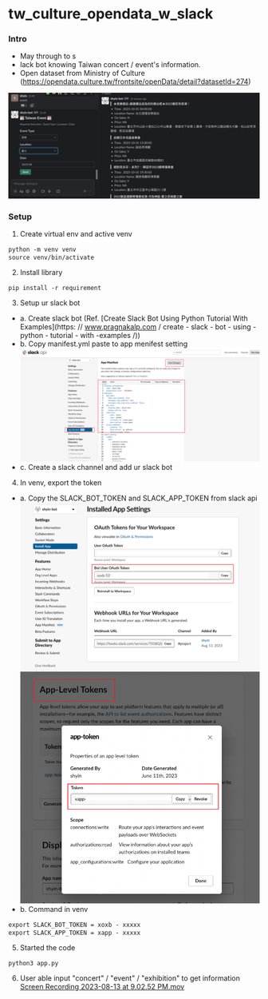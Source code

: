 # tw_culture_opendata_w_slack

### Intro
- May through to s
- lack bot knowing Taiwan concert / event's information.
- Open dataset from Ministry of Culture (https://opendata.culture.tw/frontsite/openData/detail?datasetId=274)

![final_result.png](result_readme%2Ffinal_result.png)


### Setup
1. Create virtual env and active venv
```commandline
python -m venv venv
source venv/bin/activate
```

2. Install library
```commandline
pip install -r requirement
```

3. Setup ur slack bot
- a. Create slack bot (Ref. [Create Slack Bot Using Python Tutorial With Examples](https: // www.pragnakalp.com / create - slack - bot - using - python - tutorial - with -examples /))
- b. Copy manifest.yml paste to app menifest setting
![slack_manifest.png](result_readme%2Fslack_manifest.png)
- c. Create a slack channel and add ur slack bot

4. In venv, export the token
- a. Copy the SLACK_BOT_TOKEN and SLACK_APP_TOKEN from slack api
![SLACK_BOT_TOKEN.png](result_readme%2FSLACK_BOT_TOKEN.png)
![SLACK_APP_TOKEN.png](result_readme%2FSLACK_APP_TOKEN.png)
- b. Command in venv
```commandline
export SLACK_BOT_TOKEN = xoxb - xxxxx
export SLACK_APP_TOKEN = xapp - xxxxx
```

5. Started the code
```commandline
python3 app.py
```

6. User able input "concert" / "event" / "exhibition" to get information
[Screen Recording 2023-08-13 at 9.02.52 PM.mov](result_readme%2FScreen%20Recording%202023-08-13%20at%209.02.52%20PM.mov)